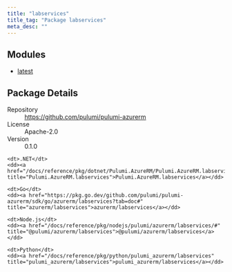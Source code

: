 ```yaml
---
title: "labservices"
title_tag: "Package labservices"
meta_desc: ""
---
```


<!-- WARNING: this file was generated by Pulumi Docs Generator. -->
<!-- Do not edit by hand unless you're certain you know what you are doing! -->



<h2 id="modules">Modules</h2>
<ul class="api">
    <li><a href="latest/" title="latest"><span class="symbol module"></span>latest</a></li>
</ul>

<h2 id="package-details">Package Details</h2>
<dl class="package-details">
	<dt>Repository</dt>
	<dd><a href="https://github.com/pulumi/pulumi-azurerm">https://github.com/pulumi/pulumi-azurerm</a></dd>
	<dt>License</dt>
	<dd>Apache-2.0</dd>
	<dt>Version</dt>
	<dd>0.1.0</dd>
</dl>



<dl class="tabular">

    <dt>.NET</dt>
    <dd><a href="/docs/reference/pkg/dotnet/Pulumi.AzureRM/Pulumi.AzureRM.labservices.html" title="Pulumi.AzureRM.labservices">Pulumi.AzureRM.labservices</a></dd>

    <dt>Go</dt>
    <dd><a href="https://pkg.go.dev/github.com/pulumi/pulumi-azurerm/sdk/go/azurerm/labservices?tab=doc#" title="azurerm/labservices">azurerm/labservices</a></dd>

    <dt>Node.js</dt>
    <dd><a href="/docs/reference/pkg/nodejs/pulumi/azurerm/labservices/#" title="@pulumi/azurerm/labservices">@pulumi/azurerm/labservices</a></dd>

    <dt>Python</dt>
    <dd><a href="/docs/reference/pkg/python/pulumi_azurerm/labservices" title="pulumi_azurerm/labservices">pulumi_azurerm/labservices</a></dd>

</dl>

